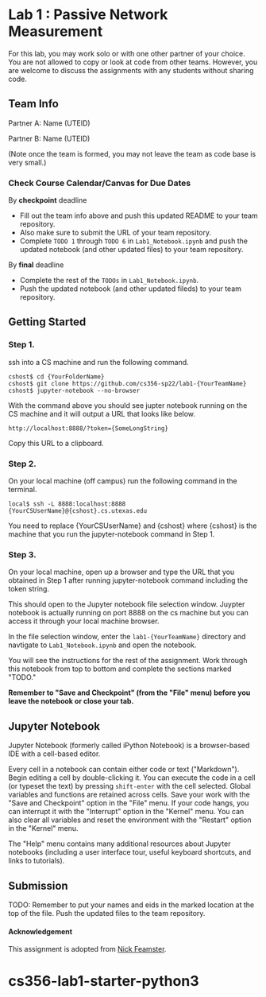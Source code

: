 # Lab 1 : Passive Network Measurement
  
For this lab, you may work solo or with one other partner of your choice.
You are not allowed to copy or look at code from other teams. However,
you are welcome to discuss the assignments with any students without sharing code.

## Team Info

Partner A: Name (UTEID)

Partner B: Name (UTEID)

(Note once the team is formed, you may not leave the team as code base is very small.)

### Check Course Calendar/Canvas for Due Dates
By **checkpoint** deadline
* Fill out the team info above and push this updated README to your team repository.
* Also make sure to submit the URL of your team repository.
* Complete `TODO 1` through `TODO 6` in `Lab1_Notebook.ipynb` and push the updated notebook (and other updated files) to your team repository.

By **final** deadline
* Complete the rest of the `TODOs` in `Lab1_Notebook.ipynb`.
* Push the updated notebook (and other updated fileds) to your team repository.

## Getting Started

### Step 1.
ssh into a CS machine and run the following command.
```
cshost$ cd {YourFolderName}
cshost$ git clone https://github.com/cs356-sp22/lab1-{YourTeamName}
cshost$ jupyter-notebook --no-browser
```
With the command above you should see jupter notebook running on the CS machine and it will output a URL that looks like below.
```
http://localhost:8888/?token={SomeLongString}
```
Copy this URL to a clipboard. 

### Step 2.
On your local machine (off campus) run the following command in the terminal.
```
local$ ssh -L 8888:localhost:8888 {YourCSUserName}@{cshost}.cs.utexas.edu
```
You need to replace {YourCSUserName} and {cshost} where {cshost} is the machine that you run the jupyter-notebook command in Step 1. 

### Step 3.
On your local machine, open up a browser and type the URL that you obtained in Step 1 after running jupyter-notebook command including the token string.

This should open to the Jupyter notebook file selection window.  Juypter notebook is actually running on port
8888 on the cs machine but you can access it through your local machine browser.

In the file selection window, enter the `lab1-{YourTeamName}` directory and 
navtigate to `Lab1_Notebook.ipynb` and open the notebook. 

You will see the instructions for the rest of the assignment.  Work through this notebook from top to bottom and complete the sections marked "TODO."

**Remember to "Save and Checkpoint" (from the "File" menu) before you leave the
notebook or close your tab.**  

## Jupyter Notebook

Jupyter Notebook (formerly called iPython Notebook) is a browser-based IDE with
a cell-based editor.

Every cell in a notebook can contain either code or text ("Markdown"). Begin
editing a cell by double-clicking it. You can execute the code in a cell (or
typeset the text) by pressing `shift-enter` with the cell selected.  Global
variables and functions are retained across cells. Save your work with the
"Save and Checkpoint" option in the "File" menu. If your code hangs, you can
interrupt it with the "Interrupt" option in the "Kernel" menu.  You can also
clear all variables and reset the environment with the "Restart" option in the
"Kernel" menu.

The "Help" menu contains many additional resources about Jupyter notebooks
(including a user interface tour, useful keyboard shortcuts, and links to
tutorials).

## Submission

TODO: Remember to put your names and eids in the marked location at the top of the
file. Push the updated files to the team repository.

#### Acknowledgement
This assignment is adopted from [Nick Feamster](https://computernetworksbook.com/resources.html).

# cs356-lab1-starter-python3
